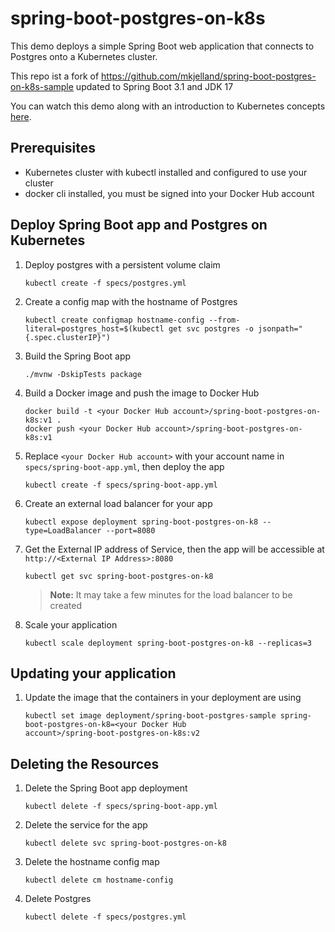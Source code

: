 # spring-boot-postgres-on-k8s

This demo deploys a simple Spring Boot web application that connects to Postgres onto a Kubernetes cluster. 

This repo ist a fork of https://github.com/mkjelland/spring-boot-postgres-on-k8s-sample updated to Spring Boot 3.1 
and JDK 17

You can watch this demo along with an introduction to Kubernetes concepts [here](https://www.youtube.com/watch?v=OsWXtVbTnv0).

## Prerequisites

- Kubernetes cluster with kubectl installed and configured to use your cluster
- docker cli installed, you must be signed into your Docker Hub account

## Deploy Spring Boot app and Postgres on Kubernetes
1. Deploy postgres with a persistent volume claim
   ```
   kubectl create -f specs/postgres.yml
   ```

1. Create a config map with the hostname of Postgres
   ```
   kubectl create configmap hostname-config --from-literal=postgres_host=$(kubectl get svc postgres -o jsonpath="{.spec.clusterIP}")
   ```

1. Build the Spring Boot app

   ```
   ./mvnw -DskipTests package
   ```

1. Build a Docker image and push the image to Docker Hub
   ```
   docker build -t <your Docker Hub account>/spring-boot-postgres-on-k8s:v1 .
   docker push <your Docker Hub account>/spring-boot-postgres-on-k8s:v1
   ```

1. Replace `<your Docker Hub account>` with your account name in `specs/spring-boot-app.yml`, then deploy the app
   ```
   kubectl create -f specs/spring-boot-app.yml
   ```

1. Create an external load balancer for your app
   ```
   kubectl expose deployment spring-boot-postgres-on-k8 --type=LoadBalancer --port=8080
   ```

1. Get the External IP address of Service, then the app will be accessible at `http://<External IP Address>:8080`
   ```
   kubectl get svc spring-boot-postgres-on-k8
   ```
   > **Note:** It may take a few minutes for the load balancer to be created

1. Scale your application
   ```
   kubectl scale deployment spring-boot-postgres-on-k8 --replicas=3
   ```

## Updating your application
1. Update the image that the containers in your deployment are using
   ```
   kubectl set image deployment/spring-boot-postgres-sample spring-boot-postgres-on-k8=<your Docker Hub 
   account>/spring-boot-postgres-on-k8s:v2
   ```

## Deleting the Resources
1. Delete the Spring Boot app deployment
   ```
   kubectl delete -f specs/spring-boot-app.yml
   ```

1. Delete the service for the app
   ```
   kubectl delete svc spring-boot-postgres-on-k8
   ```

1. Delete the hostname config map
   ```
   kubectl delete cm hostname-config
   ```

1. Delete Postgres
   ```
   kubectl delete -f specs/postgres.yml
   ```
